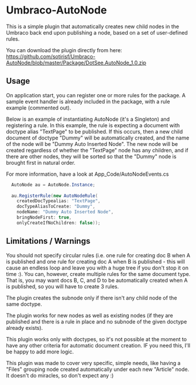 # Umbraco-AutoNode
This is a simple plugin that automatically creates new child nodes in the Umbraco back end upon publishing a node, based on a set of user-defined rules.

You can download the plugin directly from here: https://github.com/sotirisf/Umbraco-AutoNode/blob/master/Package/DotSee.AutoNode_1.0.zip

## Usage
On application start, you can register one or more rules for the package. A sample event handler is already included in the package, with a rule example (commented out). 

Below is an example of instantiating AutoNode (it's a Singleton) and registering a rule. 
In this example, the rule is expecting a document with doctype alias "TextPage" to be published. 
If this occurs, then a new child document of doctype "Dummy" will be automatically created, and the name of the node will be "Dummy Auto Inserted Node". 
The new node will be created regardless of whether the "TextPage" node has any children, and if there are other nodes, they will be sorted so that the "Dummy" node is brought first in natural order.

For more information, have a look at App_Code/AutoNodeEvents.cs

```csharp
  AutoNode au = AutoNode.Instance;
  
  au.RegisterRule(new AutoNodeRule(
    createdDocTypealias: "TextPage",
    docTypeAliasToCreate: "Dummy",
    nodeName: "Dummy Auto Inserted Node",
    bringNodeFirst: true,
    onlyCreateIfNoChildren: false));
```
## Limitations / Warnings
You should not specify circular rules (i.e. one rule for creating doc B when A is published and one rule for creating doc A when B is published - this will cause an endless loop and leave you with a huge tree if you don't stop it on time :). You can, however, create multiple rules for the same document type. That is, you may want docs B, C, and D to be automatically created when A is published, so you will have to create 3 rules. 

The plugin creates the subnode only if there isn't any child node of the same doctype.

The plugin works for new nodes as well as existing nodes (if they are published and there is a rule in place and no subnode of the given doctype already exists).

This plugin works only with doctypes, so it's not possible at the moment to have any other criteria for automatic document creation. IF you need this, I'll be happy to add more logic.

This plugin was made to cover very specific, simple needs, like having a "Files" grouping node created automatically under each new "Article" node. It doesn't do miracles, so don't expect any :)

